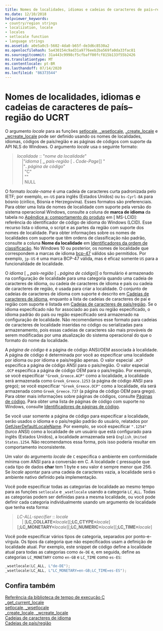 ```yaml
---
title: Nomes de localidades, idiomas e cadeias de caracteres de país–região
ms.date: 12/10/2018
helpviewer_keywords:
- country/region strings
- localization, locale
- locales
- setlocale function
- language strings
ms.assetid: a0e5a0c5-5602-4da0-b65f-de3d6c8530a2
ms.openlocfilehash: 5a430154c9ad31a9776eeb2ba569fa0da33fac81
ms.sourcegitcommit: 31a443c9998cf5cfbaff00fcf815b133f55b2426
ms.translationtype: MT
ms.contentlocale: pt-BR
ms.lasthandoff: 07/14/2020
ms.locfileid: "86373544"
---
```

# <a name="ucrt-locale-names-languages-and-countryregion-strings"></a>Nomes de localidades, idiomas e cadeias de caracteres de país–região do UCRT

O argumento *locale* para as funções [setlocale, \_wsetlocale](../c-runtime-library/reference/setlocale-wsetlocale.md), [\_create\_locale](../c-runtime-library/reference/create-locale-wcreate-locale.md) e [\_wcreate\_locale](../c-runtime-library/reference/create-locale-wcreate-locale.md) pode ser definido usando os nomes de localidades, idiomas, códigos de país/região e as páginas de códigos com suporte da API NLS do Windows. O argumento *locale* usa o seguinte formato:

> *localidade* :: "*nome da localidade*"<br/>
&nbsp;&nbsp;&nbsp;&nbsp;\|"*idioma* \[ **\_** _país-região_ \[ __.__ *Code-Page*]] "<br/>
&nbsp;&nbsp;&nbsp;&nbsp;\|"__.__ *página de código*"<br/>
&nbsp;&nbsp;&nbsp;&nbsp;\| "C"<br/>
&nbsp;&nbsp;&nbsp;&nbsp;\| ""<br/>
&nbsp;&nbsp;&nbsp;&nbsp;\| NULL

O formato *locale-name* é uma cadeia de caracteres curta padronizada pelo IETF; por exemplo, `en-US` para inglês (Estados Unidos) ou `bs-Cyrl-BA` para bósnio (cirílico, Bósnia e Herzegovina). Esses formatos são preferenciais. Para obter uma lista de nomes de localidade com suporte pela versão do sistema operacional Windows, consulte a coluna de **marca de idioma** da tabela no [Apêndice a: comportamento do produto](https://docs.microsoft.com/openspecs/windows_protocols/ms-lcid/a9eac961-e77d-41a6-90a5-ce1a8b0cdb9c) em \[ MS-LCID]: referência do identificador de código de idioma do Windows (LCID). Esse recurso lista o idioma, o script e as partes da região com suporte dos nomes de localidade. Para obter informações sobre os nomes de localidades com suporte que têm ordens de classificação não padrão, consulte a coluna **Nome da localidade** em [Identificadores da ordem de classificação](/windows/win32/Intl/sort-order-identifiers). No Windows 10 ou posterior, os nomes de localidade que correspondem a marcas de idioma [bcp-47](https://tools.ietf.org/html/bcp47) válidos são permitidos. Por exemplo, `jp-US` é uma marca BCP-47 válida, mas é eficaz somente `US` para a funcionalidade de localidade.

O *idioma* \[ **\_** _país-região_ \[ __.__ *página de código*]] o formulário é armazenado na configuração de localidade para uma categoria quando uma cadeia de caracteres de idioma, ou cadeia de caracteres de idioma e país ou cadeia de caracteres de região, é usada para criar a localidade. O conjunto de cadeias de caracteres de idioma com suporte é descrito em [Cadeias de caracteres de idioma](../c-runtime-library/language-strings.md), enquanto a lista de cadeias de caracteres de paí e região com suporte é listada em [Cadeias de caracteres de país/região](../c-runtime-library/country-region-strings.md). Se o idioma especificado não for associado ao país ou região especificado, o idioma padrão do país ou região especificado será armazenado na configuração de localidade. Não recomendamos esse formato para cadeias de caracteres de localidade inseridas no código ou serializadas para armazenamento, pois essas cadeias de caracteres são mais prováveis de serem modificadas por uma atualização do sistema operacional do que o formato do nome da localidade.

A *página de código* é a página de código ANSI/OEM associada à localidade. A página de código é determinada por você ao especificar uma localidade por idioma ou por idioma e país/região apenas. O valor especial `.ACP` especifica a página de código ANSI para o país/região. O valor especial `.OCP` especifica a página de código OEM para o país/região. Por exemplo, se você especificar `"Greek_Greece.ACP"` como a localidade, a localidade será armazenada como `Greek_Greece.1253` (a página de código ANSI para grego); se você especificar `"Greek_Greece.OCP"` como a localidade, ela será armazenada como `Greek_Greece.737` (a página de código OEM para grego). Para obter mais informações sobre páginas de códigos, consulte [Páginas de código](../c-runtime-library/code-pages.md). Para obter uma lista de páginas de código com suporte no Windows, consulte [Identificadores de páginas de código](/windows/win32/Intl/code-page-identifiers).

Se você usar somente a página de código para especificar a localidade, serão usados o idioma e o país/região padrão do usuário, relatados por [GetUserDefaultLocaleName](/windows/win32/api/winnls/nf-winnls-getuserdefaultlocalename). Por exemplo, se você especificar `".1254"` (turco ANSI) como a localidade de um usuário que está configurado para inglês (Estados Unidos), a localidade armazenada será `English_United States.1254`. Não recomendamos essa forma, pois isso poderia resultar em comportamento inconsistente.

Um valor do argumento *locale* de `C` especifica o ambiente em conformidade mínima com ANSI para a conversão em C. A localidade `C` pressupõe que cada tipo de dados **char** tem 1 byte e seu valor é sempre menor que 256. Se *locale* apontar para uma cadeia de caracteres vazia, a localidade será o ambiente nativo definido pela implementação.

Você pode especificar todas as categorias de localidade ao mesmo tempo para as funções `setlocale` e `_wsetlocale` usando a categoria `LC_ALL`. Todas as categorias podem ser definidas para a mesma localidade, ou você pode definir cada categoria individualmente usando um argumento de localidade que tenha esta forma:

> *LC-ALL-specifier* :: *locale*<br/>
&nbsp;&nbsp;&nbsp;&nbsp;\| \[**LC_COLLATE=**_locale_]\[**;LC_CTYPE=**_locale_]\[**;LC_MONETARY=**_locale_]\[**;LC_NUMERIC=**_locale_]\[**;LC_TIME=**_locale_]

Você pode especificar vários tipos de categoria, separados por ponto-e-vírgula. Os tipos da categoria que não especificados usam a definição de localidade atual. Por exemplo, este snippet de código define a localidade atual para todas as categorias como `de-DE` e, em seguida, define as categorias `LC_MONETARY` como `en-GB` e `LC_TIME` como `es-ES`:

```C
_wsetlocale(LC_ALL, L"de-DE");
_wsetlocale(LC_ALL, L"LC_MONETARY=en-GB;LC_TIME=es-ES");
```

## <a name="see-also"></a>Confira também

[Referência da biblioteca de tempo de execução C](../c-runtime-library/c-run-time-library-reference.md)<br/>
[_get_current_locale](../c-runtime-library/reference/get-current-locale.md)<br/>
[setlocale, _wsetlocale](../c-runtime-library/reference/setlocale-wsetlocale.md)<br/>
[_create_locale, _wcreate_locale](../c-runtime-library/reference/create-locale-wcreate-locale.md)<br/>
[Cadeias de caracteres de idioma](../c-runtime-library/language-strings.md)<br/>
[Cadeias de país/região](../c-runtime-library/country-region-strings.md)
